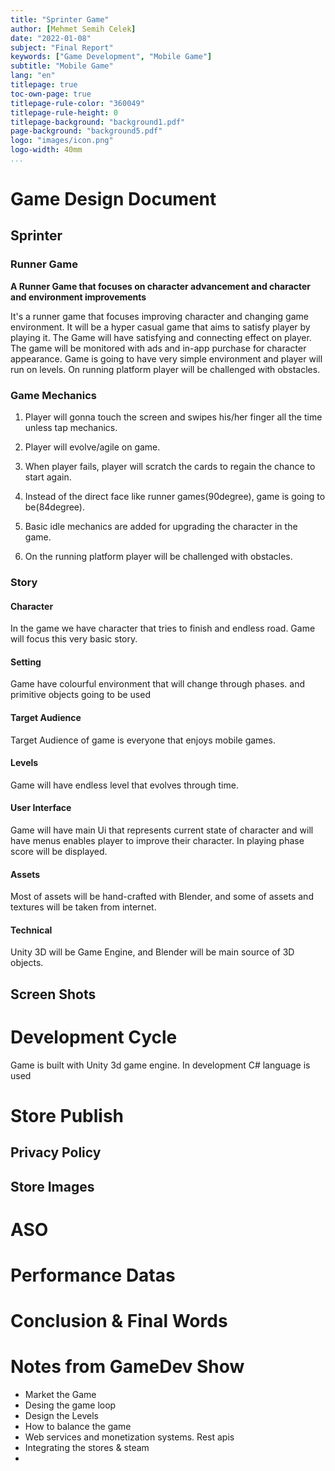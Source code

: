 ```yaml
---
title: "Sprinter Game"
author: [Mehmet Semih Celek]
date: "2022-01-08"
subject: "Final Report"
keywords: ["Game Development", "Mobile Game"]
subtitle: "Mobile Game"
lang: "en"
titlepage: true
toc-own-page: true
titlepage-rule-color: "360049"
titlepage-rule-height: 0
titlepage-background: "background1.pdf"
page-background: "background5.pdf" 
logo: "images/icon.png"
logo-width: 40mm
...
```



# Game Design Document
## Sprinter

### Runner Game

**A Runner Game that focuses on character advancement and character and environment improvements**

It's a runner game that focuses improving character and changing game environment. It will be a hyper casual game that aims to satisfy player by playing it. The Game will have satisfying and connecting effect on player. The game will be monitored with ads and in-app purchase for character appearance. Game is going to have very simple environment and player will run on levels. On running platform player will be challenged with obstacles.

### Game Mechanics
1. Player will gonna touch the screen and swipes his/her finger all the time unless tap mechanics.

2. Player will evolve/agile on game.

3. When player fails, player will scratch the cards to regain the chance to start again.

4. Instead of the direct face like runner games(90degree), game is going to be(84degree).

5. Basic idle mechanics are added for upgrading the character in the game.

6. On the running platform player will be challenged with obstacles.

### Story

#### Character

In the game we have character that tries to finish and endless road. Game will focus this very basic story.

#### Setting 

Game have colourful environment that will change through phases. and primitive objects going to be used 

#### Target Audience

Target Audience of game is everyone that enjoys mobile games. 

#### Levels

Game will have endless level that evolves through time.

#### User Interface

Game will have main Ui that represents current state of character and will have menus enables player to improve their character. In playing phase score will be displayed.

#### Assets 

Most of assets will be hand-crafted with Blender, and some of assets and textures will be taken from internet. 

#### Technical
Unity 3D will be Game Engine, and Blender will be main source of 3D objects.

## Screen Shots

# Development Cycle

Game is built with Unity 3d game engine. In development C# language is used


# Store Publish
## Privacy Policy
## Store Images

# ASO

# Performance Datas

#  Conclusion & Final Words

# Notes from GameDev Show
- Market the Game
- Desing the game loop
- Design the Levels
- How to balance the game
- Web services and monetization systems. Rest apis
- Integrating the stores & steam
- 
